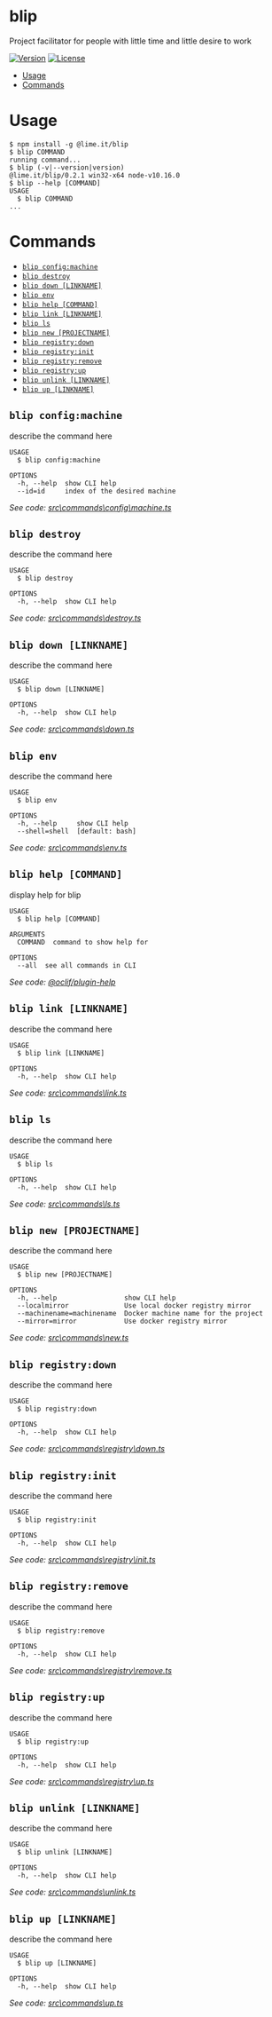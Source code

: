 blip
====

Project facilitator for people with little time and little desire to work

[![Version](https://img.shields.io/npm/v/@lime.it/blip)](https://www.npmjs.com/package/@lime.it/blip)
[![License](https://img.shields.io/npm/l/@lime.it/blip)](https://github.com/lime-it/blip/blob/master/LICENSE)

<!-- toc -->
* [Usage](#usage)
* [Commands](#commands)
<!-- tocstop -->
# Usage
<!-- usage -->
```sh-session
$ npm install -g @lime.it/blip
$ blip COMMAND
running command...
$ blip (-v|--version|version)
@lime.it/blip/0.2.1 win32-x64 node-v10.16.0
$ blip --help [COMMAND]
USAGE
  $ blip COMMAND
...
```
<!-- usagestop -->
# Commands
<!-- commands -->
* [`blip config:machine`](#blip-configmachine)
* [`blip destroy`](#blip-destroy)
* [`blip down [LINKNAME]`](#blip-down-linkname)
* [`blip env`](#blip-env)
* [`blip help [COMMAND]`](#blip-help-command)
* [`blip link [LINKNAME]`](#blip-link-linkname)
* [`blip ls`](#blip-ls)
* [`blip new [PROJECTNAME]`](#blip-new-projectname)
* [`blip registry:down`](#blip-registrydown)
* [`blip registry:init`](#blip-registryinit)
* [`blip registry:remove`](#blip-registryremove)
* [`blip registry:up`](#blip-registryup)
* [`blip unlink [LINKNAME]`](#blip-unlink-linkname)
* [`blip up [LINKNAME]`](#blip-up-linkname)

## `blip config:machine`

describe the command here

```
USAGE
  $ blip config:machine

OPTIONS
  -h, --help  show CLI help
  --id=id     index of the desired machine
```

_See code: [src\commands\config\machine.ts](https://github.com/lime-it/blip/blob/v0.2.1/src\commands\config\machine.ts)_

## `blip destroy`

describe the command here

```
USAGE
  $ blip destroy

OPTIONS
  -h, --help  show CLI help
```

_See code: [src\commands\destroy.ts](https://github.com/lime-it/blip/blob/v0.2.1/src\commands\destroy.ts)_

## `blip down [LINKNAME]`

describe the command here

```
USAGE
  $ blip down [LINKNAME]

OPTIONS
  -h, --help  show CLI help
```

_See code: [src\commands\down.ts](https://github.com/lime-it/blip/blob/v0.2.1/src\commands\down.ts)_

## `blip env`

describe the command here

```
USAGE
  $ blip env

OPTIONS
  -h, --help     show CLI help
  --shell=shell  [default: bash]
```

_See code: [src\commands\env.ts](https://github.com/lime-it/blip/blob/v0.2.1/src\commands\env.ts)_

## `blip help [COMMAND]`

display help for blip

```
USAGE
  $ blip help [COMMAND]

ARGUMENTS
  COMMAND  command to show help for

OPTIONS
  --all  see all commands in CLI
```

_See code: [@oclif/plugin-help](https://github.com/oclif/plugin-help/blob/v2.2.3/src\commands\help.ts)_

## `blip link [LINKNAME]`

describe the command here

```
USAGE
  $ blip link [LINKNAME]

OPTIONS
  -h, --help  show CLI help
```

_See code: [src\commands\link.ts](https://github.com/lime-it/blip/blob/v0.2.1/src\commands\link.ts)_

## `blip ls`

describe the command here

```
USAGE
  $ blip ls

OPTIONS
  -h, --help  show CLI help
```

_See code: [src\commands\ls.ts](https://github.com/lime-it/blip/blob/v0.2.1/src\commands\ls.ts)_

## `blip new [PROJECTNAME]`

describe the command here

```
USAGE
  $ blip new [PROJECTNAME]

OPTIONS
  -h, --help                 show CLI help
  --localmirror              Use local docker registry mirror
  --machinename=machinename  Docker machine name for the project
  --mirror=mirror            Use docker registry mirror
```

_See code: [src\commands\new.ts](https://github.com/lime-it/blip/blob/v0.2.1/src\commands\new.ts)_

## `blip registry:down`

describe the command here

```
USAGE
  $ blip registry:down

OPTIONS
  -h, --help  show CLI help
```

_See code: [src\commands\registry\down.ts](https://github.com/lime-it/blip/blob/v0.2.1/src\commands\registry\down.ts)_

## `blip registry:init`

describe the command here

```
USAGE
  $ blip registry:init

OPTIONS
  -h, --help  show CLI help
```

_See code: [src\commands\registry\init.ts](https://github.com/lime-it/blip/blob/v0.2.1/src\commands\registry\init.ts)_

## `blip registry:remove`

describe the command here

```
USAGE
  $ blip registry:remove

OPTIONS
  -h, --help  show CLI help
```

_See code: [src\commands\registry\remove.ts](https://github.com/lime-it/blip/blob/v0.2.1/src\commands\registry\remove.ts)_

## `blip registry:up`

describe the command here

```
USAGE
  $ blip registry:up

OPTIONS
  -h, --help  show CLI help
```

_See code: [src\commands\registry\up.ts](https://github.com/lime-it/blip/blob/v0.2.1/src\commands\registry\up.ts)_

## `blip unlink [LINKNAME]`

describe the command here

```
USAGE
  $ blip unlink [LINKNAME]

OPTIONS
  -h, --help  show CLI help
```

_See code: [src\commands\unlink.ts](https://github.com/lime-it/blip/blob/v0.2.1/src\commands\unlink.ts)_

## `blip up [LINKNAME]`

describe the command here

```
USAGE
  $ blip up [LINKNAME]

OPTIONS
  -h, --help  show CLI help
```

_See code: [src\commands\up.ts](https://github.com/lime-it/blip/blob/v0.2.1/src\commands\up.ts)_
<!-- commandsstop -->

